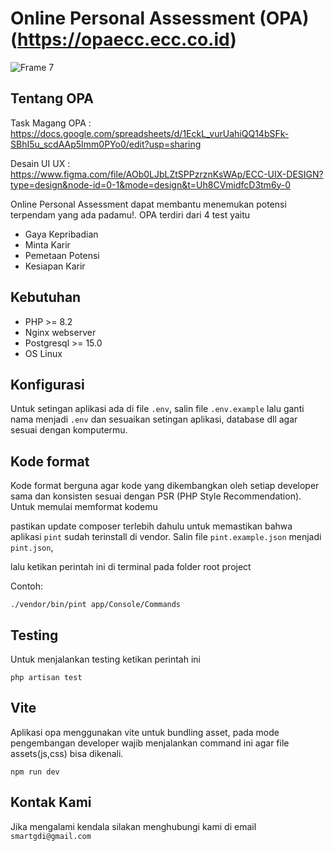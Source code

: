 # Online Personal Assessment (OPA) (https://opaecc.ecc.co.id)
![Frame 7](https://github.com/IzzaWildanRidhoni/OPA-FRONTEND/assets/49296863/c7753544-7e4f-491c-90ce-b70af79913e6)

## Tentang OPA
Task Magang OPA :
https://docs.google.com/spreadsheets/d/1EckL_vurUahiQQ14bSFk-SBhI5u_scdAAp5Imm0PYo0/edit?usp=sharing

Desain UI UX : 
https://www.figma.com/file/AOb0LJbLZtSPPzrznKsWAp/ECC-UIX-DESIGN?type=design&node-id=0-1&mode=design&t=Uh8CVmidfcD3tm6y-0

Online Personal Assessment dapat membantu menemukan potensi terpendam yang ada padamu!. OPA terdiri dari 4 test yaitu

-   Gaya Kepribadian
-   Minta Karir
-   Pemetaan Potensi
-   Kesiapan Karir

## Kebutuhan

-   PHP >= 8.2
-   Nginx webserver
-   Postgresql >= 15.0
-   OS Linux

## Konfigurasi

Untuk setingan aplikasi ada di file `.env`, salin file `.env.example` lalu ganti nama menjadi `.env` dan sesuaikan setingan aplikasi, database dll agar sesuai dengan komputermu.

## Kode format

Kode format berguna agar kode yang dikembangkan oleh setiap developer sama dan konsisten sesuai dengan PSR (PHP Style Recommendation). Untuk memulai memformat kodemu

pastikan update composer terlebih dahulu untuk memastikan bahwa aplikasi `pint` sudah terinstall di vendor. Salin file `pint.example.json` menjadi `pint.json`,

lalu ketikan perintah ini di terminal pada folder root project

Contoh:

`./vendor/bin/pint app/Console/Commands`

## Testing

Untuk menjalankan testing ketikan perintah ini

`php artisan test`

## Vite

Aplikasi opa menggunakan vite untuk bundling asset, pada mode pengembangan developer wajib menjalankan command ini agar file assets(js,css) bisa dikenali.

`npm run dev`

## Kontak Kami

Jika mengalami kendala silakan menghubungi kami di email `smartgdi@gmail.com`
